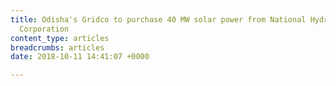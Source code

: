 ```yaml
---
title: Odisha's Gridco to purchase 40 MW solar power from National Hydroelectric Power
  Corporation
content_type: articles
breadcrumbs: articles
date: 2018-10-11 14:41:07 +0000

---
```

